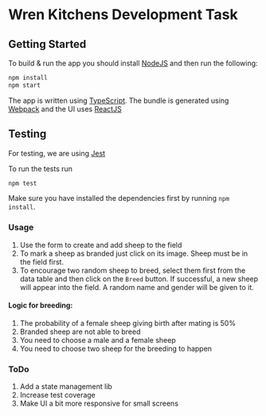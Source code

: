 # Wren Kitchens Development Task

## Getting Started

To build & run the app you should install [NodeJS](https://nodejs.org/en/) and then run the following:

```bash
npm install
npm start
```

The app is written using [TypeScript](https://www.typescriptlang.org/). The bundle is generated using [Webpack](https://webpack.js.org/) and the UI uses [ReactJS](https://reactjs.org/)

## Testing

For testing, we are using [Jest](https://jestjs.io/docs/tutorial-react)

To run the tests run

```bash
npm test
```

Make sure you have installed the dependencies first by running `npm install`.

### Usage

1. Use the form to create and add sheep to the field
1. To mark a sheep as branded just click on its image. Sheep must be in the field first.
1. To encourage two random sheep to breed, select them first from the data table and then click on the `Breed` button. If successful, a new sheep will appear into the field. A random name and gender will be given to it.

#### Logic for breeding:

1. The probability of a female sheep giving birth after mating is 50%
1. Branded sheep are not able to breed
1. You need to choose a male and a female sheep
1. You need to choose two sheep for the breeding to happen

### ToDo

1. Add a state management lib
1. Increase test coverage
1. Make UI a bit more responsive for small screens
